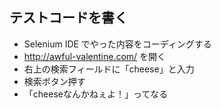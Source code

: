 ## テストコードを書く
* Selenium IDE でやった内容をコーディングする
 * http://awful-valentine.com/ を開く
 * 右上の検索フィールドに「cheese」と入力
 * 検索ボタン押す
 * 「cheeseなんかねぇよ！」ってなる
